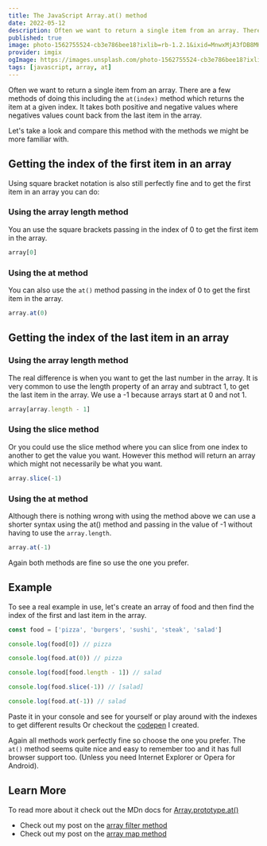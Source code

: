 ```yaml
---
title: The JavaScript Array.at() method
date: 2022-05-12
description: Often we want to return a single item from an array. There are a few methods of doing this including the `at(index)` method which returns the item at a given index.
published: true
image: photo-1562755524-cb3e786bee18?ixlib=rb-1.2.1&ixid=MnwxMjA3fDB8MHxzZWFyY2h8MjJ8fGF0fGVufDB8MHwwfHw%3D&auto=format&fit=crop&w=800&q=60
provider: imgix
ogImage: https://images.unsplash.com/photo-1562755524-cb3e786bee18?ixlib=rb-1.2.1&ixid=MnwxMjA3fDB8MHxzZWFyY2h8MjJ8fGF0fGVufDB8MHwwfHw%3D&auto=format&fit=crop&w=800&q=60
tags: [javascript, array, at]
---
```


Often we want to return a single item from an array. There are a few methods of doing this including the `at(index)` method which returns the item at a given index. It takes both positive and negative values where negatives values count back from the last item in the array.

Let's take a look and compare this method with the methods we might be more familiar with.

## Getting the index of the first item in an array

Using square bracket notation is also still perfectly fine and to get the first item in an array you can do:

### Using the array length method

You an use the square brackets passing in the index of 0 to get the first item in the array.

```js
array[0]
```

### Using the at method

You can also use the `at()` method passing in the index of 0 to get the first item in the array.

```js
array.at(0)
```

## Getting the index of the last item in an array

### Using the array length method

The real difference is when you want to get the last number in the array. It is very common to use the length property of an array and subtract 1, to get the last item in the array. We use a -1 because arrays start at 0 and not 1.

```js
array[array.length - 1]
```

### Using the slice method

Or you could use the slice method where you can slice from one index to another to get the value you want. However this method will return an array which might not necessarily be what you want.

```js
array.slice(-1)
```

### Using the at method

Although there is nothing wrong with using the method above we can use a shorter syntax using the at() method and passing in the value of -1 without having to use the `array.length`.

```js
array.at(-1)
```

Again both methods are fine so use the one you prefer.

## Example

To see a real example in use, let's create an array of food and then find the index of the first and last item in the array.

```js
const food = ['pizza', 'burgers', 'sushi', 'steak', 'salad']

console.log(food[0]) // pizza

console.log(food.at(0)) // pizza

console.log(food[food.length - 1]) // salad

console.log(food.slice(-1)) // [salad]

console.log(food.at(-1)) // salad
```

Paste it in your console and see for yourself or play around with the indexes to get different results Or checkout the [codepen](https://codepen.io/debs-obrien/pen/vYdXxdy) I created.

Again all methods work perfectly fine so choose the one you prefer. The `at()` method seems quite nice and easy to remember too and it has full browser support too. (Unless you need Internet Explorer or Opera for Android).

## Learn More

To read more about it check out the MDn docs for [Array.prototype.at()](https://developer.mozilla.org/en-US/docs/Web/JavaScript/Reference/Global_Objects/Array/at)

- Check out my post on the [array filter method](/blog/js-array-filter-method)
- Check out my post on the [array map method](/blog/js-array-map-method)
